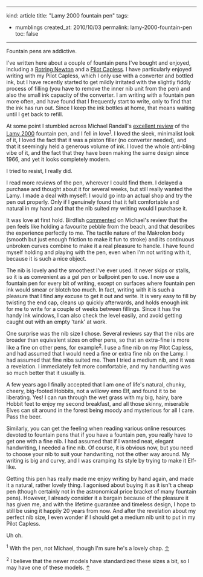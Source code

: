 -----
kind: article
title: "Lamy 2000 fountain pen"
tags:
- mumblings
created_at: 2010/10/03
permalink: lamy-2000-fountain-pen
toc: false
-----

<p>Fountain pens are addictive.</p>

<p>I've written here about a couple of fountain pens I've bought and enjoyed, including a <a href="http://www.rousette.org.uk/blog/archives/fountain-pens/">Rotring Newton</a> and a <a href="http://www.rousette.org.uk/blog/archives/pilot-capless-fountain-pen/">Pilot Capless</a>. I have particularly enjoyed writing with my Pilot Capless, which I only use with a converter and bottled ink, but I have recently started to get mildly irritated with the slightly fiddly process of filling (you have to remove the inner nib unit from the pen) and also the small ink capacity of the converter. I am writing with a fountain pen more often, and have found that I frequently start to write, only to find that the ink has run out. Since I keep the ink bottles at home, that means waiting until I get back to refill.</p>

<p>At some point I stumbled across Michael Randall's <a href="http://pigpog.com/2007/06/24/lamy-2000-fountain-pen-review/">excellent review</a> of the <a href="http://www.lamy.com/eng/b2c/2000/001">Lamy 2000</a> fountain pen, and I fell in love<sup id="r1-31010"><a href="#f1-31010">1</a></sup>. I loved the sleek, minimalist look of it, I loved the fact that it was a piston filler (no converter needed), and that it seemingly held a generous volume of ink. I loved the whole anti-bling vibe of it, and the fact that they have been making the same design since 1966, and yet it looks completely modern.</p>

<p>I tried to resist, I really did.</p>

<p>I read more reviews of the pen, wherever I could find them. I delayed a purchase and thought about it for several weeks, but still really wanted the Lamy. I made a deal with myself: I would go into an actual shop and try the pen out properly. Only if I genuinely found that it felt comfortable and natural in my hand and that the nib suited my writing would I purchase it.</p>

<p>It was love at first hold. Birdfish <a href="http://pigpog.com/2007/06/24/lamy-2000-fountain-pen-review/comment-page-1/#comment-4945">commented</a> on Michael's review that the pen feels like holding a favourite pebble from the beach, and that describes the experience perfectly to me. The tactile nature of the Makrolon body (smooth but just enough friction to make it fun to stroke) and its continuous unbroken curves combine to make it a real pleasure to handle. I have found myself holding and playing with the pen, even when I'm not writing with it, because it is such a nice object.</p>

<p>The nib is lovely and the smoothest I've ever used. It never skips or stalls, so it is as convenient as a gel pen or ballpoint pen to use. I now use a fountain pen for every bit of writing, except on surfaces where fountain pen ink would smear or blotch too much. In fact, writing with it is such a pleasure that I find any excuse to get it out and write. It is very easy to fill by twisting the end cap, cleans up quickly afterwards, and holds enough ink for me to write for a couple of weeks between fillings. Since it has the handy ink windows, I can also check the level easily, and avoid getting caught out with an empty 'tank' at work.</p>

<p>One surprise was the nib size I chose. Several reviews say that the nibs are broader than equivalent sizes on other pens, so that an extra-fine is more like a fine on other pens, for example<sup id="r2-31010"><a href="#f2-31010">2</a></sup>. I use a fine nib on my Pilot Capless, and had assumed that I would need a fine or extra fine nib on the Lamy. I had assumed that fine nibs suited me. Then I tried a medium nib, and it was a revelation. I immediately felt more comfortable, and my handwriting was so much better that it usually is.</p>

<p>A few years ago I finally accepted that I am one of life's natural, chunky, cheery, big-footed Hobbits, not a willowy emo Elf, and found it to be liberating. Yes! I can run through the wet grass with my big, hairy, bare Hobbit feet to enjoy my second breakfast, and all those skinny, miserable Elves can sit around in the forest being moody and mysterious for all I care. Pass the beer. </p>

<p>Similarly, you can get the feeling when reading various online resources devoted to fountain pens that if you have a fountain pen, you really have to get one with a fine nib. I had assumed that if I wanted neat, elegant handwriting, I needed a fine nib. Of course, it is obvious now, but you need to choose your nib to suit your handwriting, not the other way around. My writing is big and curvy, and I was cramping its style by trying to make it Elf-like.</p>

<p>Getting this pen has really made me enjoy writing by hand again, and made it a natural, rather lovely thing. I agonised about buying it as it isn't a cheap pen (though certainly not in the astronomical price bracket of many fountain pens). However, I already consider it a bargain because of the pleasure it has given me, and with the lifetime guarantee and timeless design, I hope to still be using it happily 20 years from now. And after the revelation about my perfect nib size, I even wonder if I should get a medium nib unit to put in my Pilot Capless.</p>

<p>Uh oh.</p>

<p><sup id="f1-31010">1</sup> With the pen, not Michael, though I'm sure he's a lovely chap. <a href="#r1-31010">&uarr;</a></p>

<p><sup id="f2-31010">2</sup> I believe that the newer models have standardized these sizes a bit, so I may have one of these models. <a href="#r2-31010">&uarr;</a></p>


